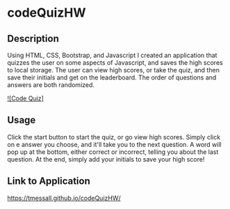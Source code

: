 # codeQuizHW

## Description

Using HTML, CSS, Bootstrap, and Javascript I created an application that quizzes the user on some aspects of Javascript, and saves the high scores to local storage. The user can view high scores, or take the quiz, and then save their initials and get on the leaderboard. The order of questions and answers are both randomized.

[![Code Quiz]](./assets/images/codequiz.gif)

## Usage

Click the start button to start the quiz, or go view high scores. Simply click on e answer you choose, and it'll take you to the next question. A word will pop up at the bottom, either correct or incorrect, telling you about the last question. At the end, simply add your initials to save your high score!

## Link to Application

https://tmessall.github.io/codeQuizHW/
